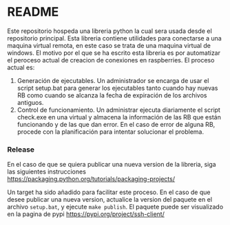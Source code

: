 # README #

Este repositorio hospeda una libreria python la cual sera usada desde el repositorio principal.
Esta libreria contiene utilidades para conectarse a una maquina virtual remota, en este caso se trata de una maquina virtual de windows.
El motivo por el que se ha escrito esta libreria es por automatizar el peroceso actual de creacion de conexiones en raspberries. El proceso actual es:

1. Generación de ejecutables.
 Un administrador se encarga de usar 
el script setup.bat para generar los ejecutables tanto cuando hay 
nuevas RB como cuando se alcanza la fecha de expiración de los 
archivos antiguos.
2. Control de funcionamiento.
 Un administrar ejecuta diariamente el 
script check.exe en una virtual y almacena la información de las RB 
que están funcionando y de las que dan error. En el caso de error de 
alguna RB, procede con la planificación para intentar solucionar el 
problema.


### Release

En el caso de que se quiera publicar una nueva version de la libreria, siga las siguientes instrucciones https://packaging.python.org/tutorials/packaging-projects/

Un target ha sido añadido para facilitar este proceso. En el caso de que desee publicar una nueva version, actualice la version del paquete en el archivo `setup.bat`, y ejecute `make publish`.
El paquete puede ser visualizado en la pagina de pypi https://pypi.org/project/ssh-client/